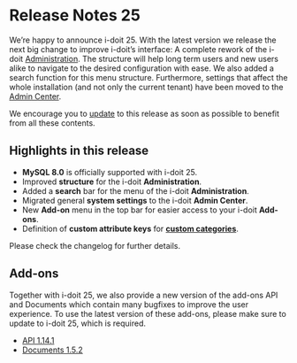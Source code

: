 # Release Notes 25

We’re happy to announce i-doit 25. With the latest version we release the next big change to improve i-doit’s interface: A complete rework of the i-doit [Administration](../../system-administration/administration/index.md). The structure will help long term users and new users alike to navigate to the desired configuration with ease. We also added a search function for this menu structure. Furthermore, settings that affect the whole installation (and not only the current tenant) have been moved to the [Admin Center](../../system-administration/admin-center.md).

We encourage you to [update](../../maintenance-and-operation/update.md) to this release as soon as possible to benefit from all these contents.

## Highlights in this release

-   **MySQL 8.0** is officially supported with i-doit 25.
-   Improved **structure** for the i-doit **Administration**.
-   Added a **search** bar for the menu of the i-doit **Administration**.
-   Migrated general **system settings** to the i-doit **Admin Center**.
-   New **Add-on** menu in the top bar for easier access to your i-doit **Add-ons**.
-   Definition of **custom attribute keys** for [**custom categories**](../../basics/custom-categories.md).

Please check the changelog for further details.

## Add-ons

Together with i-doit 25, we also provide a new version of the add-ons API and Documents which contain many bugfixes to improve the user experience. To use the latest version of these add-ons, please make sure to update to i-doit 25, which is required.

-   [API 1.14.1](../../i-doit-pro-add-ons/api/index.md)
-   [Documents 1.5.2](../../i-doit-pro-add-ons/documents/index.md)
